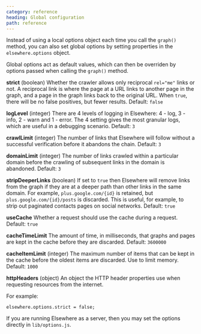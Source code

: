 ```yaml
---
category: reference
heading: Global configuration
path: reference
---
```


Instead of using a local options object each time you call the `graph()` method, you can also set global options by setting properties in the `elsewhere.options` object.

Global options act as default values, which can then be overriden by options passed when calling the `graph()` method.

**strict** (boolean)  Whether the crawler allows only reciprocal `rel="me"` links or not. A reciprocal link is where the page at a URL links to another page in the graph, and a page in the graph links back to the original URL. When `true`, there will be no false positives, but fewer results. Default: `false`

**logLevel** (integer) There are 4 levels of logging in Elsewhere: 4 - log, 3 - info, 2 - warn and 1 -  error. The 4 setting gives the most granular logs, which are useful in a debugging scenario. Default: `3` 

**crawlLimit** (integer) The number of links that Elsewhere will follow without a successful verification before it abandons the chain. Default: `3`

**domainLimit** (integer) The number of links crawled within a particular domain before the crawling of subsequent links in the domain is abandoned. Default: `3`

**stripDeeperLinks** (boolean) If set to `true` then Elsewhere will remove links from the graph if they are at a deeper path than other links in the same domain. For example, `plus.google.com/{id}` is retained, but `plus.google.com/{id}/posts` is discarded. This is useful, for example, to strip out paginated contacts pages on social networks. Default: `true`

**useCache** Whether a request should use the cache during a request. Default: `true` 

**cacheTimeLimit** The amount of time, in milliseconds, that graphs and pages are kept in the cache before they are discarded. Default: `3600000`

**cacheItemLimit** (integer) The maximum number of items that can be kept in the cache before the oldest items are discarded. Use to limit memory. Default: `1000`

**httpHeaders** (object) An object the HTTP header properties use when requesting resources from the internet.

For example:
    
    elsewhere.options.strict = false;

If you are running Elsewhere as a server, then you may set the options directly in `lib/options.js`. 
